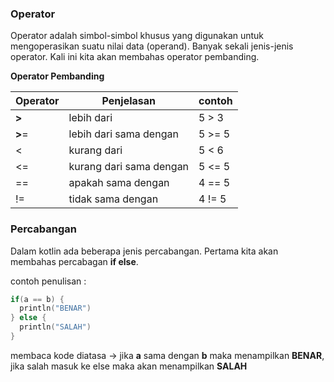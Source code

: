 ### **Operator**

Operator adalah simbol-simbol khusus yang digunakan untuk mengoperasikan suatu nilai data (operand). Banyak sekali jenis-jenis operator. Kali ini kita akan membahas operator pembanding.

**Operator Pembanding**

| Operator | **Penjelasan**          | **contoh** |
| -------- | ----------------------- | ---------- |
| **>**    | lebih dari              | 5 > 3      |
| **>**=   | lebih dari sama dengan  | 5 >= 5     |
| <        | kurang dari             | 5 < 6      |
| <=       | kurang dari sama dengan | 5 <= 5     |
| ==       | apakah sama dengan      | 4 == 5     |
| !=       | tidak sama dengan       | 4 != 5     |

### **Percabangan**

Dalam kotlin ada beberapa jenis percabangan. Pertama kita akan membahas percabagan **if else**.

contoh penulisan :

```kotlin
if(a == b) {
  println("BENAR")
} else {
  println("SALAH")
}
```

membaca kode diatasa -> jika **a** sama dengan **b** maka menampilkan **BENAR**, jika salah masuk ke else maka akan menampilkan **SALAH**
